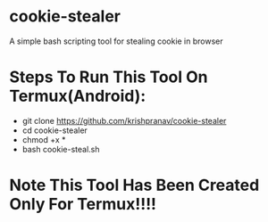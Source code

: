 # cookie-stealer
A simple bash scripting tool for stealing cookie in browser


# Steps To Run This Tool On Termux(Android):
- git clone https://github.com/krishpranav/cookie-stealer
- cd cookie-stealer
- chmod +x *
- bash cookie-steal.sh

# Note This Tool Has Been Created Only For Termux!!!!

